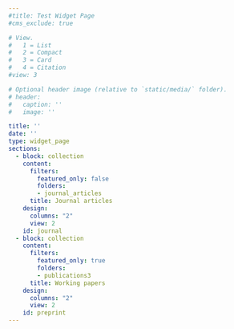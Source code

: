 ```yaml
---
#title: Test Widget Page
#cms_exclude: true

# View.
#   1 = List
#   2 = Compact
#   3 = Card
#   4 = Citation
#view: 3

# Optional header image (relative to `static/media/` folder).
# header:
#   caption: ''
#   image: ''

title: ''
date: ''
type: widget_page
sections:
  - block: collection
    content:
      filters:
        featured_only: false
        folders:
        - journal_articles
      title: Journal articles
    design:
      columns: "2"
      view: 2
    id: journal
  - block: collection
    content:
      filters:
        featured_only: true
        folders:
        - publications3
      title: Working papers
    design:
      columns: "2"
      view: 2
    id: preprint
---
```

